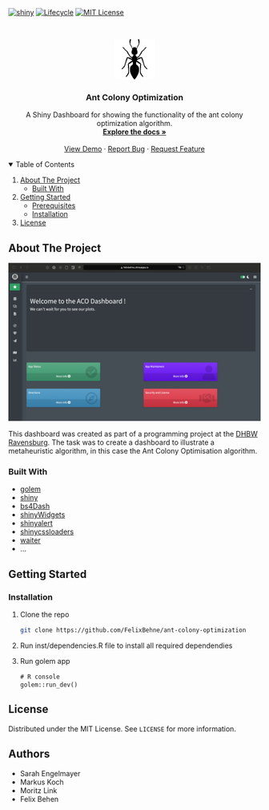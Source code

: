 [![shiny][shiny-shield]][shiny-url]
[![Lifecycle][lifecycle-shield]][lifecycle-url]
[![MIT License][license-shield]][license-url]



<!-- PROJECT LOGO -->
<br />
<p align="center">
  <a href="https://github.com/FelixBehne/ant-colony-optimization">
    <img src="inst/app/www/img/logo.png" alt="Logo" width="80" height="80">
  </a>

  <h3 align="center">Ant Colony Optimization</h3>

  <p align="center">
    A Shiny Dashboard for showing the functionality of the ant
    colony optimization algorithm.
    <br />
    <a href="https://github.com/FelixBehne/ant-colony-optimization/tree/master/man"><strong>Explore the docs »</strong></a>
    <br />
    <br />
    <a href="https://felixbehne.shinyapps.io/ant-colony-optimization/">View Demo</a>
    ·
    <a href="https://github.com/FelixBehne/ant-colony-optimization/issues">Report Bug</a>
    ·
    <a href="https://github.com/FelixBehne/ant-colony-optimization/issues">Request Feature</a>
  </p>
</p>



<!-- TABLE OF CONTENTS -->
<details open="open">
  <summary>Table of Contents</summary>
  <ol>
    <li>
      <a href="#about-the-project">About The Project</a>
      <ul>
        <li><a href="#built-with">Built With</a></li>
      </ul>
    </li>
    <li>
      <a href="#getting-started">Getting Started</a>
      <ul>
        <li><a href="#prerequisites">Prerequisites</a></li>
        <li><a href="#installation">Installation</a></li>
      </ul>
    </li>
    <li><a href="#license">License</a></li>

  </ol>
</details>



<!-- ABOUT THE PROJECT -->
## About The Project

[![Product Name Screen Shot][product-screenshot]](")

This dashboard was created as part of a programming project at the [DHBW Ravensburg](https://www.ravensburg.dhbw.de/startseite).
The task was to create a dashboard to illustrate a metaheuristic algorithm, in this case the Ant Colony Optimisation algorithm.

### Built With

* [golem](https://github.com/ThinkR-open/golem)
* [shiny](https://shiny.rstudio.com/tutorial/)
* [bs4Dash](https://rinterface.github.io/bs4Dash/)
* [shinyWidgets](https://github.com/dreamRs/shinyWidgets)
* [shinyalert](https://github.com/daattali/shinyalert)
* [shinycssloaders](https://github.com/daattali/shinycssloaders)
* [waiter](https://github.com/JohnCoene/waiter)
* ...



<!-- GETTING STARTED -->
## Getting Started

### Installation

1. Clone the repo
   ```sh
   git clone https://github.com/FelixBehne/ant-colony-optimization
   ```
2. Run inst/dependencies.R file to install all required dependendies

3. Run golem app 
   ```
   # R console 
   golem::run_dev()
   ```



<!-- LICENSE -->
## License

Distributed under the MIT License. See `LICENSE` for more information.



<!-- CONTACT -->
## Authors 

* Sarah Engelmayer 
* Markus Koch 
* Moritz Link 
* Felix Behen


<!-- MARKDOWN LINKS & IMAGES -->
<!-- https://www.markdownguide.org/basic-syntax/#reference-style-links -->
[shiny-shield]: https://img.shields.io/badge/Shiny-shinyapps.io-blue?style=flat&labelColor=white&logo=RStudio&logoColor=blue
[shiny-url]: hhttps://felixbehne.shinyapps.io/ant-colony-optimization/
[lifecycle-shield]: https://img.shields.io/badge/lifecycle-experimental-orange.svg
[lifecycle-url]: https://lifecycle.r-lib.org/articles/stages.html#experimental
[license-shield]: https://img.shields.io/github/license/felixbehne/ant.colony.optimization.svg?style=flat
[license-url]: https://github.com/FelixBehne/ant.colony.optimization/blob/master/LICENSE.md
[product-screenshot]: inst/app/www/img/product-screenshot.png
